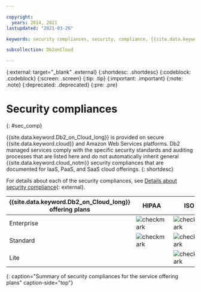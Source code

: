 ```yaml
---

copyright:
  years: 2014, 2021
lastupdated: "2021-03-26"

keywords: security compliances, security, compliance, {{site.data.keyword.Db2_on_Cloud_short}} 

subcollection: Db2onCloud

---
```


 
{:external: target="_blank" .external}
{:shortdesc: .shortdesc}
{:codeblock: .codeblock}
{:screen: .screen}
{:tip: .tip}
{:important: .important}
{:note: .note}
{:deprecated: .deprecated}
{:pre: .pre}

# Security compliances
{: #sec_comp}

{{site.data.keyword.Db2_on_Cloud_long}} is provided on secure {{site.data.keyword.cloud}} and Amazon Web Services platforms. Db2 managed services comply with the specific security standards and auditing processes that are listed here and do not automatically inherit general {{site.data.keyword.cloud_notm}} security compliances that are documented for IaaS, PaaS, and SaaS cloud offerings. 
{: shortdesc}

For details about each of the security compliances, see [Details about security compliance](https://www.ibm.com/support/knowledgecenter/SSFMBX/com.ibm.swg.im.dashdb.security.doc/doc/compliances.html){: external}.

| {{site.data.keyword.Db2_on_Cloud_long}} offering plans | HIPAA | ISO | SOC 2 Type 2 | GDPR | Privacy shield |
|-------------------------------------------------|-------|-----|--------------|------|----------------|
| Enterprise | ![checkmark](images/checkmark.png) | ![checkmark](images/checkmark.png) | ![checkmark](images/checkmark.png) | ![checkmark](images/checkmark.png) | ![checkmark](images/checkmark.png) |
| Standard | ![checkmark](images/checkmark.png) | ![checkmark](images/checkmark.png) | ![checkmark](images/checkmark.png) | ![checkmark](images/checkmark.png) | ![checkmark](images/checkmark.png) |
| Lite |  | ![checkmark](images/checkmark.png) |  | ![checkmark](images/checkmark.png) | ![checkmark](images/checkmark.png) |
{: caption="Summary of security compliances for the service offering plans" caption-side="top"}
